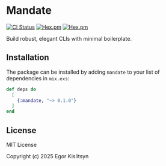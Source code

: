 # Mandate

[![CI Status](https://github.com/minibikini/mandate/actions/workflows/ci.yml/badge.svg)](https://github.com/minibikini/mandate/actions/workflows/ci.yml)
[![Hex.pm](https://img.shields.io/hexpm/v/mandate.svg?maxAge=2592000)](https://hex.pm/packages/mandate)
[![Hex.pm](https://img.shields.io/hexpm/l/mandate.svg?maxAge=2592000)](https://hex.pm/packages/mandate)

Build robust, elegant CLIs with minimal boilerplate.

## Installation

The package can be installed by adding `mandate` to your list of dependencies in `mix.exs`:

```elixir
def deps do
  [
    {:mandate, "~> 0.1.0"}
  ]
end
```

## License

MIT License

Copyright (c) 2025 Egor Kislitsyn
